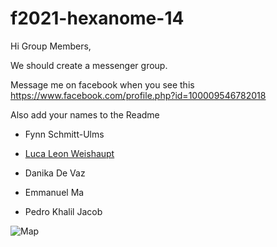 # f2021-hexanome-14

Hi Group Members,

We should create a messenger group. 

Message me on facebook when you see this https://www.facebook.com/profile.php?id=100009546782018

Also add your names to the Readme

* Fynn Schmitt-Ulms

* [Luca Leon Weishaupt](https://www.facebook.com/luca.weishaupt.39)

* Danika De Vaz
* Emmanuel Ma
* Pedro Khalil Jacob

![Map](./elfenroads-sprites/small_map.png)
